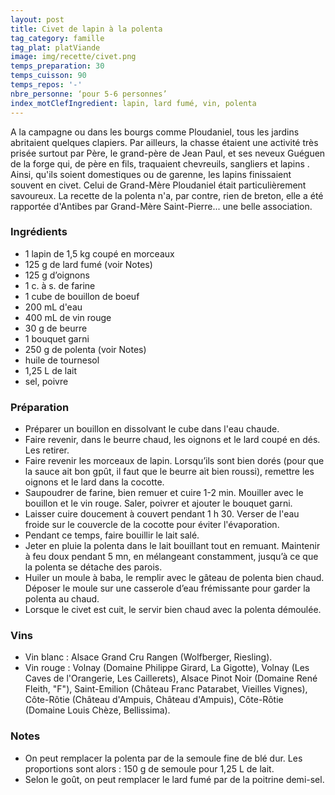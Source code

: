 ```yaml
---
layout: post
title: Civet de lapin à la polenta
tag_category: famille
tag_plat: platViande
image: img/recette/civet.png
temps_preparation: 30
temps_cuisson: 90
temps_repos: '-'
nbre_personne: ‘pour 5-6 personnes’
index_motClefIngredient: lapin, lard fumé, vin, polenta
---
```

A la campagne ou dans les bourgs comme Ploudaniel, tous les jardins abritaient quelques clapiers. Par ailleurs, la chasse étaient une activité très prisée surtout par Père, le grand-père de Jean Paul, et ses neveux Guéguen de la forge qui, de père en fils, traquaient chevreuils, sangliers et lapins . Ainsi, qu'ils soient domestiques ou de garenne, les lapins finissaient souvent en civet. Celui de Grand-Mère Ploudaniel était particulièrement savoureux. La recette de la polenta n'a, par contre, rien de breton, elle a été rapportée d'Antibes par Grand-Mère Saint-Pierre... une belle association.  

### Ingrédients
* 1 lapin de 1,5 kg coupé en morceaux
* 125 g de lard fumé (voir Notes)
* 125 g d’oignons
* 1 c. à s. de farine
* 1 cube de bouillon de boeuf
* 200 mL d'eau
* 400 mL de vin rouge
* 30 g de beurre
* 1 bouquet garni
* 250 g de polenta (voir Notes)
* huile de tournesol
* 1,25 L de lait
* sel, poivre


### Préparation
* Préparer un bouillon en dissolvant le cube dans l'eau chaude.
* Faire revenir, dans le beurre chaud, les oignons et le lard coupé en dés. Les retirer.
* Faire revenir les morceaux de lapin. Lorsqu’ils sont bien dorés (pour que la sauce ait bon gpût, il faut que le beurre ait bien roussi), remettre les oignons et le lard dans la cocotte.
* Saupoudrer de farine, bien remuer et cuire 1-2 min. Mouiller avec le bouillon et le vin rouge. Saler, poivrer et ajouter le bouquet garni.
* Laisser cuire doucement à couvert pendant 1 h 30. Verser de l'eau froide sur le couvercle de la cocotte pour éviter l'évaporation.
* Pendant ce temps, faire bouillir le lait salé.
* Jeter en pluie la polenta dans le lait bouillant tout en remuant. Maintenir à feu doux pendant 5 mn, en mélangeant constamment, jusqu’à ce que la polenta se détache des parois.
* Huiler un moule à baba, le remplir avec le gâteau de polenta bien chaud. Déposer le moule sur une casserole d’eau frémissante pour garder la polenta au chaud.
* Lorsque le civet est cuit, le servir bien chaud avec la polenta démoulée.


### Vins
* Vin blanc : Alsace Grand Cru Rangen (Wolfberger, Riesling).
* Vin rouge : Volnay (Domaine Philippe Girard, La Gigotte), Volnay (Les Caves de l'Orangerie, Les Caillerets), Alsace Pinot Noir (Domaine René Fleith, "F"), Saint-Emilion (Château Franc Patarabet, Vieilles Vignes), Côte-Rôtie (Château d'Ampuis, Château d'Ampuis), Côte-Rôtie (Domaine Louis Chèze, Bellissima).


### Notes
* On peut remplacer la polenta par de la semoule fine de blé dur. Les proportions sont alors : 150 g de semoule pour 1,25 L de lait.
 * Selon le goût, on peut remplacer le lard fumé par de la poitrine demi-sel.
